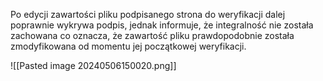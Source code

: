 Po edycji zawartości pliku podpisanego strona do weryfikacji dalej poprawnie wykrywa podpis, jednak informuje, że integralność nie została zachowana co oznacza, że zawartość pliku prawdopodobnie została zmodyfikowana od momentu jej początkowej weryfikacji.

![[Pasted image 20240506150020.png]]